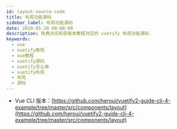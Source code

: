 ```yaml
---
id: layout-source-code
title: 布局功能源码
sidebar_label: 布局功能源码
date: 2020-05-20 08:08:00
description: 免费浏览和获取本教程对应的 vuetify 布局功能源码
keywords:
  - vue
  - vuetify教程
  - vue教程
  - vuetify源码 
  - vuetify怎么用
  - vuetify布局
  - 布局
  - 源码
---
```


- Vue CLI 版本：[https://github.com/heroui/vuetify2-guide-cli-4-example/tree/master/src/components/layout](https://github.com/heroui/vuetify2-guide-cli-4-example/tree/master/src/components/layout)
